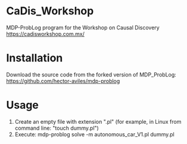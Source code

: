 # CaDis_Workshop
MDP-ProbLog program for the Workshop on Causal Discovery https://cadisworkshop.com.mx/

# Installation

Download the source code from the forked version of MDP_ProbLog: https://github.com/hector-aviles/mdp-problog

# Usage

1) Create an empty file with extension ".pl" (for example, in Linux from command line: "touch dummy.pl")
2) Execute: mdp-problog solve -m autonomous_car_V1.pl  dummy.pl
